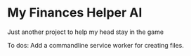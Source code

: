 # My Finances Helper AI

Just another project to help my head stay in the game

To dos:
Add a commandline service worker for creating files.